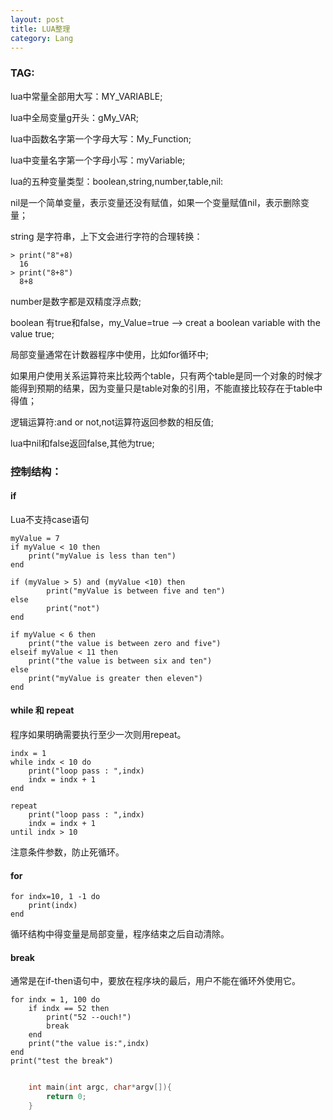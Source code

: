 ```yaml
---
layout: post
title: LUA整理
category: Lang
---
```


### TAG:

lua中常量全部用大写：MY_VARIABLE;

lua中全局变量g开头：gMy_VAR;

lua中函数名字第一个字母大写：My_Function;

lua中变量名字第一个字母小写：myVariable;

lua的五种变量类型：boolean,string,number,table,nil:

nil是一个简单变量，表示变量还没有赋值，如果一个变量赋值nil，表示删除变量；

string 是字符串，上下文会进行字符的合理转换：

	> print("8"+8)
 	  16
	> print("8+8")
      8+8

number是数字都是双精度浮点数;

boolean 有true和false，my_Value=true --> creat a boolean variable with the value true;

局部变量通常在计数器程序中使用，比如for循环中;

如果用户使用关系运算符来比较两个table，只有两个table是同一个对象的时候才能得到预期的结果，因为变量只是table对象的引用，不能直接比较存在于table中得值；

逻辑运算符:and or not,not运算符返回参数的相反值;

lua中nil和false返回false,其他为true;

### 控制结构：

#### if
Lua不支持case语句

	myValue = 7
	if myValue < 10 then
	    print("myValue is less than ten")
	end

	if (myValue > 5) and (myValue <10) then
		    print("myValue is between five and ten")
	else
		    print("not")
	end

	if myValue < 6 then
		print("the value is between zero and five")
	elseif myValue < 11 then
		print("the value is between six and ten")
	else
		print("myValue is greater then eleven")
	end

#### while 和 repeat

程序如果明确需要执行至少一次则用repeat。

	indx = 1
	while indx < 10 do
		print("loop pass : ",indx)
		indx = indx + 1
	end 

	repeat
		print("loop pass : ",indx)
		indx = indx + 1
	until indx > 10

注意条件参数，防止死循环。

#### for

	for indx=10, 1 -1 do
		print(indx)
	end

循环结构中得变量是局部变量，程序结束之后自动清除。

#### break

通常是在if-then语句中，要放在程序块的最后，用户不能在循环外使用它。

	for indx = 1, 100 do
		if indx == 52 then
			print("52 --ouch!")
			break
		end
		print("the value is:",indx)
	end
	print("test the break")


``` C

	int main(int argc, char*argv[]){
		return 0;	
	}

```
